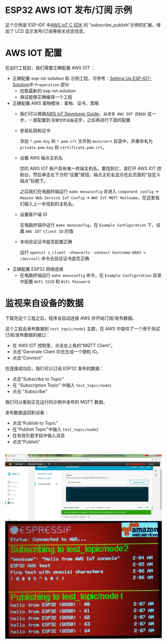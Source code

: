 # ESP32 AWS IOT 发布/订阅 示例

这个示例是 ESP-IDF 中[AWS IoT C SDK](https://github.com/aws/aws-iot-device-sdk-embedded-C) 的 “subscribe_publish”示例的扩展，增加了 LCD 显示发布/订阅等相关状态信息。

# AWS IOT 配置

在运行工程前，我们需要正确配置 AWS IOT ：

- 正确配置 esp-iot-solution 和 示例工程，可参考：[Setting Up ESP-IOT-Solution](../../README.md)中 `Preparation` 部分
  - 拉取最新的 esp-iot-solution
  - 保证能够正确编译一个工程
- 正确配置 AWS 事物模块：事物、证书、策略
  - 我们可以根据[AWS IoT Developer Guide](https://docs.aws.amazon.com/zh_cn/iot/latest/developerguide/iot-console-signin.html)，从`登录 AWS IOT 控制台` 这一步，一直配置到 `配置您的设备`这步，之后再进行下面的配置
  - 安装私钥和证书

      添加 `*.pem.key` 和 `*.pem.crt` 文件到 `main/cert` 目录中，并重命名为 `private.pem.key` 和 `certificate.pem.crt`。
  - 设置 AWS 端点主机名

      您的 AWS IOT 帐户具有唯一终端主机名。要找到它，请打开 AWS IOT 控制台，然后单击左下方的“设置”按钮。端点主机名显示在此页面的“自定义端点”标题下。

      之后我们在电脑终端运行 `make menuconfig` 并进入 `component config` -> `Amazon Web Service IoT Config` -> `AWS IoT MQTT Hostname`，在这里我们输入上一步找到的主机名。
  - 设置客户端 ID

      在电脑终端中运行 `make menuconfig`，在 `Example Configuration` 下，设置 `AWS IOT Client ID` 的值
  - 本地验证证书是否配置正确

      运行 `openssl s_client -showcerts -connect hostname:8883 < /dev/null` 命令去验证证书是否正确
- 正确配置 ESP32 网络连接
  - 在电脑终端运行 `make menuconfig` 命令，在 `Example Configuration` 目录中配置 `WiFi SSID` 和 `WiFi Password`

# 监视来自设备的数据

下载完这个工程之后，程序会自动连接 AWS 并开始订阅/发布数据。

这个工程会发布数据到 `test_topic/node1` 主题，在 AWS 中提供了一个用于测试订阅/发布数据的接口：

* 在 AWS IOT 控制里，点击右上角的“MQTT Client”。
* 点击“Generate Client ID去生成一个随机 ID。
* 点击”Connect”

在连接成功后，我们可以订阅 ESP32 发布的数据：

* 点击"Subscribe to Topic"
* 在 "Subscription Topic" 中输入 `test_topic/node1`
* 点击 "Subscribe"

我们可以看到正在运行的示例中发布的 MQTT 数据。

发布数据返回到设备：

* 点击"Publish to Topic"
* 在"Publish Topic"中输入 `test_topic/node2`
* 在有效负载字段中输入消息
* 点击“Publish”

<br>
<img src="../../documents/_static/example/aws_demo/screenshot_console.jpg" width = "600" alt="screenshot_console" align=center />

<br>
<img src="../../documents/_static/example/aws_demo/ESP32_screen.jpg" width = "600" alt="ESP32_screen" align=center />
